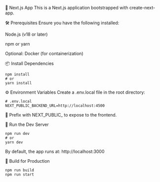 🚀 Next.js App
This is a Next.js application bootstrapped with create-next-app.

🛠 Prerequisites
Ensure you have the following installed:

Node.js (v18 or later)

npm or yarn

Optional: Docker (for containerization)

📦 Install Dependencies
```
npm install
# or
yarn install
```
⚙️ Environment Variables
Create a .env.local file in the root directory:
```
# .env.local
NEXT_PUBLIC_BACKEND_URL=http://localhost:4500
```
🔐 Prefix with NEXT_PUBLIC_ to expose to the frontend.

🧪 Run the Dev Server
```
npm run dev
# or
yarn dev
```
By default, the app runs at: http://localhost:3000

🧱 Build for Production
```
npm run build
npm run start
```
